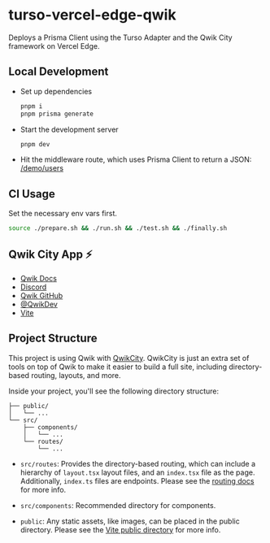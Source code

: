 # turso-vercel-edge-qwik

Deploys a Prisma Client using the Turso Adapter and the Qwik City framework on Vercel Edge.

## Local Development

- Set up dependencies
  
  ```sh
  pnpm i
  pnpm prisma generate
  ```

- Start the development server

  ```sh
  pnpm dev
  ```

- Hit the middleware route, which uses Prisma Client to return a JSON: [/demo/users](http://localhost:5173/demo/users)

## CI Usage

Set the necessary env vars first.

```sh
source ./prepare.sh && ./run.sh && ./test.sh && ./finally.sh
```

## Qwik City App ⚡️

- [Qwik Docs](https://qwik.dev/)
- [Discord](https://qwik.dev/chat)
- [Qwik GitHub](https://github.com/BuilderIO/qwik)
- [@QwikDev](https://twitter.com/QwikDev)
- [Vite](https://vitejs.dev/)

## Project Structure

This project is using Qwik with [QwikCity](https://qwik.dev/qwikcity/overview/). QwikCity is just an extra set of tools on top of Qwik to make it easier to build a full site, including directory-based routing, layouts, and more.

Inside your project, you'll see the following directory structure:

```
├── public/
│   └── ...
└── src/
    ├── components/
    │   └── ...
    └── routes/
        └── ...
```

- `src/routes`: Provides the directory-based routing, which can include a hierarchy of `layout.tsx` layout files, and an `index.tsx` file as the page. Additionally, `index.ts` files are endpoints. Please see the [routing docs](https://qwik.dev/qwikcity/routing/overview/) for more info.

- `src/components`: Recommended directory for components.

- `public`: Any static assets, like images, can be placed in the public directory. Please see the [Vite public directory](https://vitejs.dev/guide/assets.html#the-public-directory) for more info.
